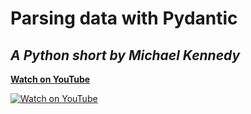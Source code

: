 
# Parsing data with Pydantic

## _A Python short by Michael Kennedy_

**[Watch on YouTube](https://www.youtube.com/watch?v=aHv7-6WIxNM)**

[![Watch on YouTube](https://img.youtube.com/vi/aHv7-6WIxNM/maxresdefault.jpg)](https://www.youtube.com/watch?v=aHv7-6WIxNM)



